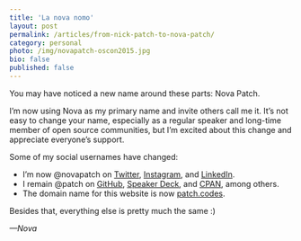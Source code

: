 ```yaml
---
title: 'La nova nomo'
layout: post
permalink: /articles/from-nick-patch-to-nova-patch/
category: personal
photo: /img/novapatch-oscon2015.jpg
bio: false
published: false
---
```


You may have noticed a new name around these parts: Nova Patch.

I’m now using Nova as my primary name and invite others call me it. It’s not easy to change your name, especially as a regular speaker and long-time member of open source communities, but I’m excited about this change and appreciate everyone’s support.

Some of my social usernames have changed:

* I’m now @novapatch on [Twitter](https://twitter.com/novapatch), [Instagram](https://instagram.com/novapatch), and [LinkedIn](https://www.linkedin.com/in/novapatch).
* I remain @patch on [GitHub](https://github.com/patch), [Speaker Deck](https://speakerdeck.com/patch), and [CPAN](https://metacpan.org/author/PATCH), among others.
* The domain name for this website is now [patch.codes](http://patch.codes/).

Besides that, everything else is pretty much the same :)

*—Nova*
